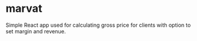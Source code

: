 # marvat
Simple React app used for calculating gross price for clients with option to set margin and revenue. 
